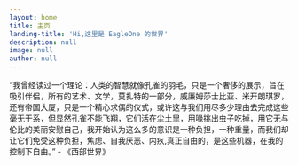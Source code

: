 ```yaml
---
layout: home
title: 主页
landing-title: 'Hi,这里是 EagleOne 的世界'
description: null
image: null
author: null
---
```


“我曾经读过一个理论：人类的智慧就像孔雀的羽毛，只是一个奢侈的展示，旨在吸引伴侣，所有的艺术、文学，莫扎特的一部分，威廉姆莎士比亚、米开朗琪罗，还有帝国大厦，只是一个精心求偶的仪式，或许这与我们用尽多少理由去完成这些毫无干系，但显然孔雀不能飞翔，它们活在尘土里，用喙挑出虫子吃掉，用它无与伦比的美丽安慰自己，我开始认为这么多的意识是一种负担，一种重量，而我们却让它们免受这种负担，焦虑、自我厌恶、内疚,真正自由的，是这些机器，在我的控制下自由。”  - 《西部世界》


